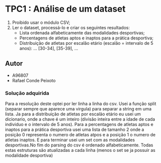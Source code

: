 # TPC1 : Análise de um dataset

1. Proibido usar o módulo CSV;
2. Ler o dataset, processá-lo e criar os seguintes resultados:
    - Lista ordenada alfabeticamente das modalidades desportivas;
    - Percentagens de atletas aptos e inaptos para a prática desportiva;
    - Distribuição de atletas por escalão etário (escalão = intervalo de 5 anos): ... [30-34], [35-39], ...   

## Autor

- A96807
- Rafael Conde Peixoto

### Solução adquirida 

Para a resolução deste optei por ler linha a linha do csv. Usei a função split (separar sempre que aparece uma virgula) para separar a string em uma lista.
Ja para a distribuição de atletas por escalão etário eu usei um dicionario, onde a chave é um inteiro (divisão inteira entre a idade de cada individuo e o intervalo de 5 anos).
Para a percentagens de atletas aptos e inaptos para a prática desportiva usei uma lista de tamanho 2 onde a posição 0 representa o numero de atletas atpos e a posição 1 o numero de atletas inaptos.
E para terminar usei um set com as modalidades desportivas.No fim do parsing do csv é ordenado alfabeticamente.
Todas estas estruturas são atualizadas a cada linha (menos o set se ja possuir as modalidade desportiva)